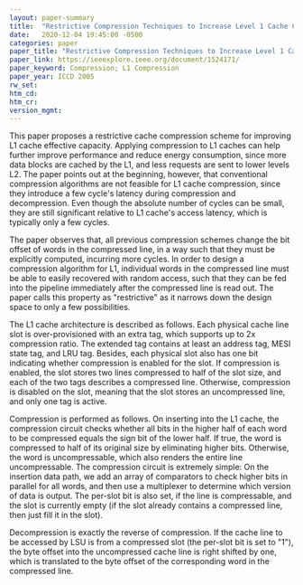 ```yaml
---
layout: paper-summary
title:  "Restrictive Compression Techniques to Increase Level 1 Cache Capacity"
date:   2020-12-04 19:45:00 -0500
categories: paper
paper_title: "Restrictive Compression Techniques to Increase Level 1 Cache Capacity"
paper_link: https://ieeexplore.ieee.org/document/1524171/
paper_keyword: Compression; L1 Compression
paper_year: ICCD 2005
rw_set:
htm_cd:
htm_cr:
version_mgmt:
---
```


This paper proposes a restrictive cache compression scheme for improving L1 cache effective capacity.
Applying compression to L1 caches can help further improve performance and reduce energy consumption, since
more data blocks are cached by the L1, and less requests are sent to lower levels L2.
The paper points out at the beginning, however, that conventional compression algorithms are not feasible for L1
cache compression, since they introduce a few cycle's latency during compression and decompression. Even though
the absolute number of cycles can be small, they are still significant relative to L1 cache's access latency,
which is typically only a few cycles.

The paper observes that, all previous compression schemes change the bit offset of words in the compressed line, in a 
way such that they must be explicitly computed, incurring more cycles. 
In order to design a compression algorithm for L1, individual words in the compressed line must be able to easily 
recovered with random access, such that they can be fed into the pipeline immediately after the compressed line 
is read out. The paper calls this property as "restrictive" as it narrows down the design space to only a few 
possibilities.

The L1 cache architecture is described as follows. Each physical cache line slot is over-provisioned with an extra tag,
which supports up to 2x compression ratio. The extended tag contains at least an address tag, MESI state tag, and 
LRU tag. Besides, each physical slot also has one bit indicating whether compression is enabled for the slot. If
compression is enabled, the slot stores two lines compressed to half of the slot size, and each of the two tags 
describes a compressed line. Otherwise, compression is disabled on the slot, meaning that the slot stores an 
uncompressed line, and only one tag is active.

Compression is performed as follows. On inserting into the L1 cache, the compression circuit checks whether all bits in
the higher half of each word to be compressed equals the sign bit of the lower half. If true, the word is compressed to
half of its original size by eliminating higher bits. Otherwise, the word is uncompressable, which also renders the 
entire line uncompressable. 
The compression circuit is extremely simple: On the insertion data path, we add an array of 
comparators to check higher bits in parallel for all words, and then use a multiplexer to determine which version of 
data is output. The per-slot bit is also set, if the line is compressable, and the slot is currently empty (if the
slot already contains a compressed line, then just fill it in the slot).

Decompression is exactly the reverse of compression. If the cache line to be accessed by LSU is from a compressed slot 
(the per-slot bit is set to "1"), the byte offset into the uncompressed cache line is right shifted by one, which
is translated to the byte offset of the corresponding word in the compressed line. 

